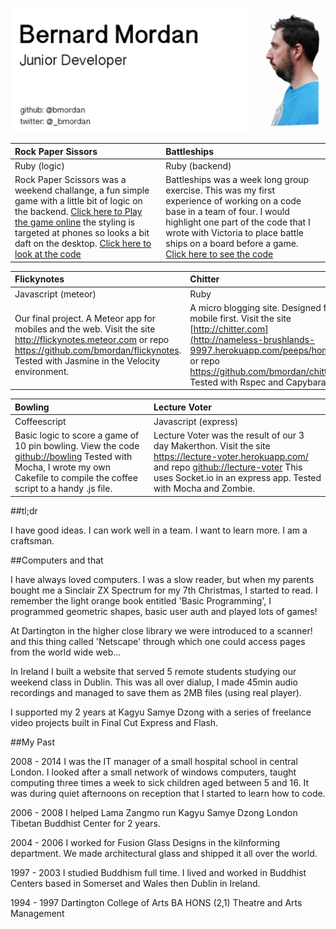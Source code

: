 ![Bernard Mordan Junior Developer](http://github.com/bmordan/CV/blob/master/src/cv_heroimage.png)

|Rock Paper Sissors|Battleships|
|:----------|:-----------|
|Ruby (logic)|Ruby (backend)|
|Rock Paper Scissors was a weekend challange, a fun simple game with a little bit of logic on the backend. [Click here to Play the game online](http://lit-lake-3802.herokuapp.com/) the styling is targeted at phones so looks a bit daft on the desktop. [Click here to look at the code](https://github.com/bmordan/rock_paper_scissors)|Battleships was a week long group exercise. This was my first experience of working on a code base in a team of four. I would highlight one part of the code that I wrote with Victoria to place battle ships on a board before a game. [Click here to see the code](https://github.com/bmordan/battleships/tree/master/lib/modules)|

|Flickynotes|Chitter|
|:----------|:-----------|
|Javascript (meteor)|Ruby|
|Our final project. A Meteor app for mobiles and the web. Visit the site http://flickynotes.meteor.com or repo https://github.com/bmordan/flickynotes. Tested with Jasmine in the Velocity environment. |A micro blogging site. Designed for mobile first. Visit the site [http://chitter.com](http://nameless-brushlands-9997.herokuapp.com/peeps/home) or repo https://github.com/bmordan/chitter. Tested with Rspec and Capybara|

|Bowling|Lecture Voter|
|:-------|:-------|
|Coffeescript|Javascript (express)|
|Basic logic to score a game of 10 pin bowling. View the code [github://bowling](https://github.com/bmordan/bowling_with_coffeescript) Tested with Mocha, I wrote my own Cakefile to compile the coffee script to a handy .js file.|Lecture Voter was the result of our 3 day Makerthon. Visit the site https://lecture-voter.herokuapp.com/ and repo [github://lecture-voter](https://github.com/bmordan/lecture-voter) This uses Socket.io in an express app. Tested with Mocha and Zombie.|

##tl;dr

I have good ideas. I can work well in a team. I want to learn more. I am a craftsman.

##Computers and that

I have always loved computers. I was a slow reader, but when my parents bought me a Sinclair ZX Spectrum for my 7th Christmas, I started to read. I remember the light orange book entitled 'Basic Programming', I programmed geometric shapes, basic user auth and played lots of games!

At Dartington in the higher close library we were introduced to a scanner! and this thing called 'Netscape' through which one could access pages from the world wide web...

In Ireland I built a website that served 5 remote students studying our weekend class in Dublin. This was all over dialup, I made 45min audio recordings and managed to save them as 2MB files (using real player).

I supported my 2 years at Kagyu Samye Dzong with a series of freelance video projects built in Final Cut Express and Flash.

##My Past

2008 - 2014
I was the IT manager of a small hospital school in central London. I looked after a small network of windows computers, taught computing three times a week to sick children aged between 5 and 16. It was during quiet afternoons on reception that I started to learn how to code.

2006 - 2008
I helped Lama Zangmo run Kagyu Samye Dzong London Tibetan Buddhist Center for 2 years.

2004 - 2006
I worked for Fusion Glass Designs in the kilnforming department. We made architectural glass and shipped it all over the world.

1997 - 2003
I studied Buddhism full time. I lived and worked in Buddhist Centers based in Somerset and Wales then Dublin in Ireland.

1994 - 1997
Dartington College of Arts
BA HONS (2,1) Theatre and Arts Management
